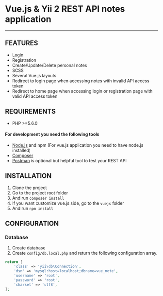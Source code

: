 

# Vue.js & Yii 2 REST API notes application
_________________________________

FEATURES
-------------------

 - Login
 - Registration
 - Create/Update/Delete personal notes
 - SCSS
 - Several Vue.js layouts
 - Redirect to login page when accessing notes with invalid API access token
 - Redirect to home page when accessing login or registration page with valid API access token


REQUIREMENTS
------------

 - PHP >=5.6.0
 
#### For development you need the following tools
 - [Node.js](https://nodejs.org/en/download/) and npm (For vue.js application you need to have node.js installed)
 - [Composer](https://getcomposer.org/download/)
 - [Postman](https://www.postman.com/downloads/) is optional but helpful tool to test your REST API

INSTALLATION
------------
 1. Clone the project
 1. Go to the project root folder
 1. And run `composer install` 
 1. If you want customize vue.js side, go to the `vuejs` folder 
 1. And run `npm install`

CONFIGURATION
-------------

### Database
1. Create database
2. Create `config/db.local.php` and return the following configuration array.

```php
return [
    'class' => 'yii\db\Connection',
    'dsn' => 'mysql:host=localhost;dbname=vue_note',
    'username' => 'root',
    'password' => 'root',
    'charset' => 'utf8',
];
```
